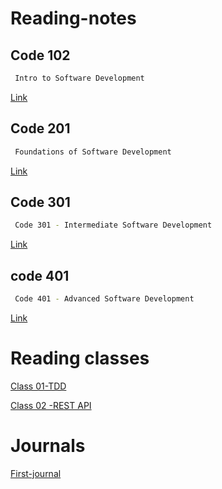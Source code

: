 # Reading-notes





##  Code 102 
```bash
 Intro to Software Development
```

[Link](https://github.com/h4mz411y/reading-notes)

## Code 201 
```bash
 Foundations of Software Development
```

[Link](https://github.com/h4mz411y/reading-notes)
## Code 301

```bash
 Code 301 - Intermediate Software Development 
```

[Link](https://github.com/h4mz411y/reading-notes)

## code 401
```bash
 Code 401 - Advanced Software Development
```

[Link](https://github.com/h4mz411y/reading-notes)


# Reading classes 



[Class 01-TDD](https://h4mz411y.github.io/reading-notes/TDD/README.md)

[Class 02 -REST API](https://h4mz411y.github.io/reading-notes/REST-API/README.md)


# Journals 
[First-journal](https://h4mz411y.github.io/reading-notes/Journal/FirstJournal.md)

